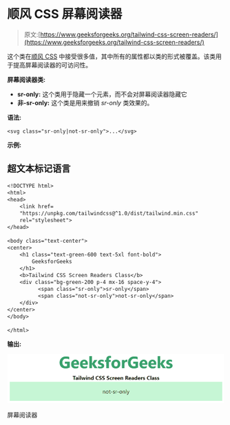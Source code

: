 # 顺风 CSS 屏幕阅读器

> 原文:[https://www.geeksforgeeks.org/tailwind-css-screen-readers/](https://www.geeksforgeeks.org/tailwind-css-screen-readers/)

这个类在[顺风 CSS](https://www.geeksforgeeks.org/css-tailwind-introduction/) 中接受很多值，其中所有的属性都以类的形式被覆盖。该类用于提高屏幕阅读器的可访问性。

**屏幕阅读器类:**

*   **sr-only:** 这个类用于隐藏一个元素，而不会对屏幕阅读器隐藏它
*   **非-sr-only:** 这个类是用来撤销 *sr-only* 类效果的。

**语法:**

```
<svg class="sr-only|not-sr-only">...</svg>
```

**示例:**

## 超文本标记语言

```
<!DOCTYPE html> 
<html>
<head>     
    <link href= 
    "https://unpkg.com/tailwindcss@^1.0/dist/tailwind.min.css"
    rel="stylesheet"> 
</head> 

<body class="text-center"> 
<center> 
    <h1 class="text-green-600 text-5xl font-bold"> 
        GeeksforGeeks 
    </h1> 
    <b>Tailwind CSS Screen Readers Class</b> 
    <div class="bg-green-200 p-4 mx-16 space-y-4"> 
          <span class="sr-only">sr-only</span>
          <span class="not-sr-only">not-sr-only</span>
    </div> 
</center> 
</body> 

</html>
```

**输出:**

![](img/a0224d2c3aa4a47fe2d82c74b8664cd0.png)

屏幕阅读器